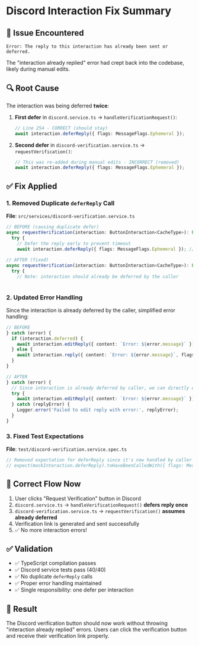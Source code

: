 # Discord Interaction Fix Summary

## 🐛 **Issue Encountered**
```
Error: The reply to this interaction has already been sent or deferred.
```

The "interaction already replied" error had crept back into the codebase, likely during manual edits.

## 🔍 **Root Cause**
The interaction was being deferred **twice**:

1. **First defer** in `discord.service.ts` → `handleVerificationRequest()`:
   ```typescript
   // Line 254 - CORRECT (should stay)
   await interaction.deferReply({ flags: MessageFlags.Ephemeral });
   ```

2. **Second defer** in `discord-verification.service.ts` → `requestVerification()`:
   ```typescript
   // This was re-added during manual edits - INCORRECT (removed)
   await interaction.deferReply({ flags: MessageFlags.Ephemeral });
   ```

## ✅ **Fix Applied**

### 1. Removed Duplicate `deferReply` Call
**File**: `src/services/discord-verification.service.ts`
```typescript
// BEFORE (causing duplicate defer)
async requestVerification(interaction: ButtonInteraction<CacheType>): Promise<void> {
  try {
    // Defer the reply early to prevent timeout
    await interaction.deferReply({ flags: MessageFlags.Ephemeral }); // ❌ DUPLICATE
    
// AFTER (fixed)
async requestVerification(interaction: ButtonInteraction<CacheType>): Promise<void> {
  try {
    // Note: interaction should already be deferred by the caller
    
```

### 2. Updated Error Handling
Since the interaction is already deferred by the caller, simplified error handling:
```typescript
// BEFORE
} catch (error) {
  if (interaction.deferred) {
    await interaction.editReply({ content: `Error: ${error.message}` });
  } else {
    await interaction.reply({ content: `Error: ${error.message}`, flags: MessageFlags.Ephemeral });
  }
}

// AFTER  
} catch (error) {
  // Since interaction is already deferred by caller, we can directly edit reply
  try {
    await interaction.editReply({ content: `Error: ${error.message}` });
  } catch (replyError) {
    Logger.error('Failed to edit reply with error:', replyError);
  }
}
```

### 3. Fixed Test Expectations
**File**: `test/discord-verification.service.spec.ts`
```typescript
// Removed expectation for deferReply since it's now handled by caller
// expect(mockInteraction.deferReply).toHaveBeenCalledWith({ flags: MessageFlags.Ephemeral });
```

## 🔄 **Correct Flow Now**

1. User clicks "Request Verification" button in Discord
2. `discord.service.ts` → `handleVerificationRequest()` **defers reply once**
3. `discord-verification.service.ts` → `requestVerification()` **assumes already deferred**
4. Verification link is generated and sent successfully
5. ✅ No more interaction errors!

## ✅ **Validation**

- ✅ TypeScript compilation passes
- ✅ Discord service tests pass (40/40)
- ✅ No duplicate `deferReply` calls
- ✅ Proper error handling maintained
- ✅ Single responsibility: one defer per interaction

## 🎯 **Result**

The Discord verification button should now work without throwing "interaction already replied" errors. Users can click the verification button and receive their verification link properly.
